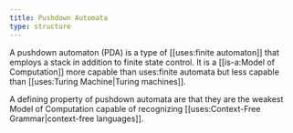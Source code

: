 ```yaml
---
title: Pushdown Automata
type: structure
---
```


A pushdown automaton (PDA) is a type of [[uses:finite automaton]] that employs a stack in addition to finite state control. It is a [[is-a:Model of Computation]] more capable than uses:finite automata but less capable than [[uses:Turing Machine|Turing machines]].

A defining property of pushdown automata are that they are the weakest Model of Computation capable of recognizing [[uses:Context-Free Grammar|context-free languages]].
